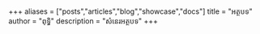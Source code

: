 +++
aliases = ["posts","articles","blog","showcase","docs"]
title = "អត្ថបទ"
author = "ពុទ្ធិ"
description = "សំនេរអត្ថបទ"
+++
